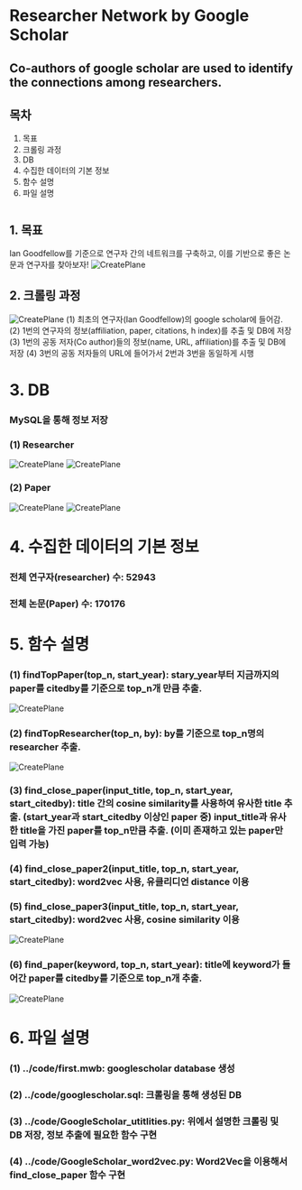 # Researcher Network by Google Scholar
## Co-authors of google scholar are used to identify the connections among researchers.
## 목차
1. 목표
2. 크롤링 과정
3. DB
4. 수집한 데이터의 기본 정보
5. 함수 설명
6. 파일 설명
#
## 1. 목표
Ian Goodfellow를 기준으로 연구자 간의 네트워크를 구축하고, 이를 기반으로 좋은 논문과 연구자를 찾아보자!
![CreatePlane](./capture/network/network_5.png)
##
## 2. 크롤링 과정
![CreatePlane](./capture/IanGoodfellow_googlescholar.png)
(1) 최초의 연구자(Ian Goodfellow)의 google scholar에 들어감.
(2) 1번의 연구자의 정보(affiliation, paper, citations, h index)를 추출 및 DB에 저장
(3) 1번의 공동 저자(Co author)들의 정보(name, URL, affiliation)를 추출 및 DB에 저장
(4) 3번의 공동 저자들의 URL에 들어가서 2번과 3번을 동일하게 시행 
##
# 3. DB
### MySQL을 통해 정보 저장
### (1) Researcher
![CreatePlane](./capture/db/researcher_구조.PNG)
![CreatePlane](./capture/db/researcher.PNG)
###
### (2) Paper
![CreatePlane](./capture/db/paper_구조.PNG)
![CreatePlane](./capture/db/paper.PNG)
##
# 4. 수집한 데이터의 기본 정보
### 전체 연구자(researcher) 수: 52943
### 전체 논문(Paper) 수: 170176
##
# 5. 함수 설명
### (1) findTopPaper(top_n, start_year): stary_year부터 지금까지의 paper를 citedby를 기준으로 top_n개 만큼 추출.
![CreatePlane](./capture/function/findTopPaper.PNG)
### (2) findTopResearcher(top_n, by): by를 기준으로 top_n명의 researcher 추출.
![CreatePlane](./capture/function/findTopResearcher.PNG)
### (3) find_close_paper(input_title, top_n, start_year, start_citedby): title 간의 cosine similarity를 사용하여 유사한 title 추출. (start_year과 start_citedby 이상인 paper 중) input_title과 유사한 title을 가진 paper를 top_n만큼 추출. (이미 존재하고 있는 paper만 입력 가능)
### (4) find_close_paper2(input_title, top_n, start_year, start_citedby): word2vec 사용, 유클리디언 distance 이용
### (5) find_close_paper3(input_title, top_n, start_year, start_citedby): word2vec 사용, cosine similarity 이용
![CreatePlane](./capture/function/find_close_paper.PNG)
### (6) find_paper(keyword, top_n, start_year): title에 keyword가 들어간 paper를 citedby를 기준으로 top_n개 추출.
![CreatePlane](./capture/function/find_paper.PNG)
##
# 6. 파일 설명
### (1) ../code/first.mwb: googlescholar database 생성
### (2) ../code/googlescholar.sql: 크롤링을 통해 생성된 DB
### (3) ../code/GoogleScholar_utitlities.py: 위에서 설명한 크롤링 및 DB 저장, 정보 추출에 필요한 함수 구현
### (4) ../code/GoogleScholar_word2vec.py: Word2Vec을 이용해서 find_close_paper 함수 구현


